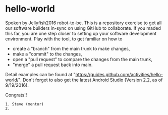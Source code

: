 # hello-world

Spoken by Jellyfish2016 robot-to-be.
This is a repository exercise to get all our software builders in-sync on using GitHub to collaborate.
If you maded this far, you are one step closer to setting up your software development environment.
Play with the tool, to get familiar on how to
 * create a "branch" from the main trunk to make changes, 
 * make a "commit" to the changes,
 * open a "pull request" to compare the changes from the main trunk,
 * "merge" a pull request back into main.

Detail examples can be found at "https://guides.github.com/activities/hello-world/".
Don't forget to also get the latest Android Studio (Version 2.2, as of 9/19/2016).

Congrats!!


~~~~~~~~~  Add your names under this line, so we know that you are GitHub ready!! ~~~~~~~~
1. Steve (mentor)
2.
